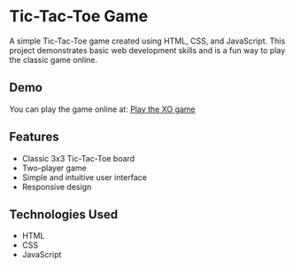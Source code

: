 # Tic-Tac-Toe Game

A simple Tic-Tac-Toe game created using HTML, CSS, and JavaScript. This project demonstrates basic web development skills and is a fun way to play the classic game online.

## Demo

You can play the game online at: [Play the XO game](https://xo-xo-xo-game.netlify.app)

## Features

- Classic 3x3 Tic-Tac-Toe board
- Two-player game
- Simple and intuitive user interface
- Responsive design

## Technologies Used

- HTML
- CSS
- JavaScript
